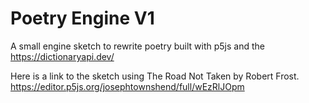 # Poetry Engine V1

A small engine sketch to rewrite poetry built with p5js and the https://dictionaryapi.dev/
 
Here is a link to the sketch using The Road Not Taken by Robert Frost.
https://editor.p5js.org/josephtownshend/full/wEzRlJOpm
